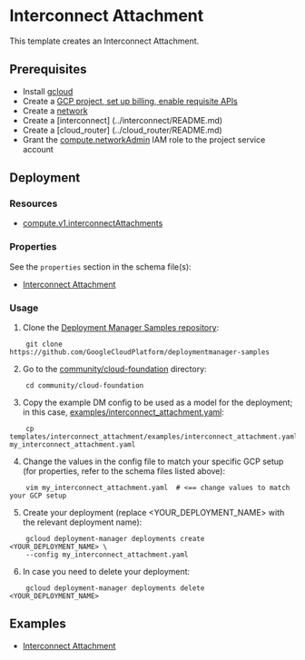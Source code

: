 # Interconnect Attachment

This template creates an Interconnect Attachment.

## Prerequisites

- Install [gcloud](https://cloud.google.com/sdk)
- Create a [GCP project, set up billing, enable requisite APIs](../project/README.md)
- Create a [network](../network/README.md)
- Create a [interconnect] (../interconnect/README.md)
- Create a [cloud_router] (../cloud_router/README.md)
- Grant the [compute.networkAdmin](https://cloud.google.com/compute/docs/access/iam) IAM role to the project service account

## Deployment

### Resources

- [compute.v1.interconnectAttachments](https://cloud.google.com/compute/docs/reference/rest/v1/interconnectAttachments)

### Properties

See the `properties` section in the schema file(s):
- [Interconnect Attachment](interconnect_attachment.py.schema)

### Usage

1. Clone the [Deployment Manager Samples repository](https://github.com/GoogleCloudPlatform/deploymentmanager-samples):

```shell
    git clone https://github.com/GoogleCloudPlatform/deploymentmanager-samples
```

2. Go to the [community/cloud-foundation](../../) directory:

```shell
    cd community/cloud-foundation
```

3. Copy the example DM config to be used as a model for the deployment; in this case, [examples/interconnect_attachment.yaml](examples/interconnect_attachment.yaml):

```shell
    cp templates/interconnect_attachment/examples/interconnect_attachment.yaml my_interconnect_attachment.yaml
```

4. Change the values in the config file to match your specific GCP setup (for properties, refer to the schema files listed above):

```shell
    vim my_interconnect_attachment.yaml  # <== change values to match your GCP setup
```

5. Create your deployment (replace <YOUR_DEPLOYMENT_NAME> with the relevant deployment name):

```shell
    gcloud deployment-manager deployments create <YOUR_DEPLOYMENT_NAME> \
    --config my_interconnect_attachment.yaml
```

6. In case you need to delete your deployment:

```shell
    gcloud deployment-manager deployments delete <YOUR_DEPLOYMENT_NAME>
```

## Examples

- [Interconnect Attachment](examples/interconnect_attachment.yaml)
